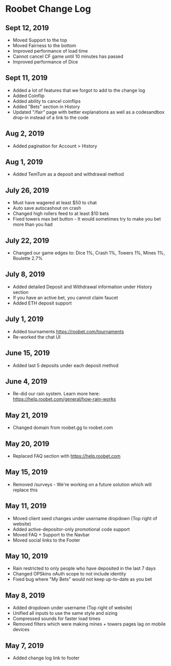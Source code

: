 # Roobet Change Log

## Sept 12, 2019
* Moved Support to the top
* Moved Fairness to the bottom
* Improved performance of load time
* Cannot cancel CF game until 10 minutes has passed
* Improved performance of Dice

## Sept 11, 2019
* Added a lot of features that we forgot to add to the change log
* Added Coinflip
* Added ability to cancel coinflips
* Added "Bets" section in History
* Updated "/fair" page with better explanations as well as a codesandbox drop-in instead of a link to the code

## Aug 2, 2019
* Added pagination for Account > History

## Aug 1, 2019
* Added TemTum as a deposit and withdrawal method

## July 26, 2019
* Must have wagered at least $50 to chat
* Auto save autocashout on crash
* Changed high rollers feed to at least $10 bets
* Fixed towers max bet button - It would sometimes try to make you bet more than you had

## July 22, 2019
* Changed our game edges to: Dice 1%, Crash 1%, Towers 1%, Mines 1%, Roulette 2.7%

## July 8, 2019
* Added detailed Deposit and Withdrawal information under History section
* If you have an active bet, you cannot claim faucet
* Added ETH deposit support

## July 1, 2019
* Added tournaments https://roobet.com/tournaments
* Re-worked the chat UI

## June 15, 2019
* Added last 5 deposits under each deposit method

## June 4, 2019
* Re-did our rain system. Learn more here: https://help.roobet.com/general/how-rain-works

## May 21, 2019
* Changed domain from roobet.gg to roobet.com


## May 20, 2019
* Replaced FAQ section with https://help.roobet.com

## May 15, 2019
* Removed /surveys - We're working on a future solution which will replace this

## May 11, 2019
* Moved client seed changes under username dropdown (Top right of website)
* Added active-depositor-only promotional code support
* Moved FAQ + Support to the Navbar
* Moved social links to the Footer

## May 10, 2019
* Rain restricted to only people who have deposited in the last 7 days
* Changed OPSkins oAuth scope to not include identity
* Fixed bug where "My Bets" would not keep up-to-date as you bet

## May 8, 2019
* Added dropdown under username (Top right of website)
* Unified all inputs to use the same style and sizing
* Compressed sounds for faster load times
* Removed filters which were making mines + towers pages lag on mobile devices

## May 7, 2019
* Added change log link to footer
